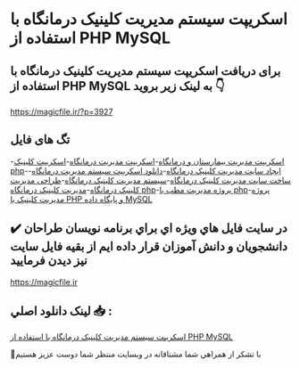 # اسکریپت سیستم مدیریت کلینیک درمانگاه با استفاده از PHP MySQL

## برای دریافت اسکریپت سیستم مدیریت کلینیک درمانگاه با استفاده از PHP MySQL به لینک زیر بروید 👇

https://magicfile.ir/?p=3927

## تگ های فایل

-[اسکریپت مدیریت بیمارستان و درمانگاه](https://magicfile.ir/product/%d8%a7%d8%b3%da%a9%d8%b1%db%8c%d9%be%d8%aa%d8%b3%db%8c%d8%b3%d8%aa%d9%85-%d9%85%d8%af%db%8c%d8%b1%db%8c%d8%aa-%da%a9%d9%84%db%8c%d9%86%db%8c%da%a9-%d8%af%d8%b1%d9%85%d8%a7%d9%86%da%af%d8%a7%d9%87-php-mysql/)-[اسکریپت مدیریت درمانگاه](https://magicfile.ir/product/%d8%a7%d8%b3%da%a9%d8%b1%db%8c%d9%be%d8%aa%d8%b3%db%8c%d8%b3%d8%aa%d9%85-%d9%85%d8%af%db%8c%d8%b1%db%8c%d8%aa-%da%a9%d9%84%db%8c%d9%86%db%8c%da%a9-%d8%af%d8%b1%d9%85%d8%a7%d9%86%da%af%d8%a7%d9%87-php-mysql/)-[اسکریپت کلینیک php](https://magicfile.ir/product/%d8%a7%d8%b3%da%a9%d8%b1%db%8c%d9%be%d8%aa%d8%b3%db%8c%d8%b3%d8%aa%d9%85-%d9%85%d8%af%db%8c%d8%b1%db%8c%d8%aa-%da%a9%d9%84%db%8c%d9%86%db%8c%da%a9-%d8%af%d8%b1%d9%85%d8%a7%d9%86%da%af%d8%a7%d9%87-php-mysql/)-[ایجاد سایت مدیریت کلینیک درمانگاه](https://magicfile.ir/product/%d8%a7%d8%b3%da%a9%d8%b1%db%8c%d9%be%d8%aa%d8%b3%db%8c%d8%b3%d8%aa%d9%85-%d9%85%d8%af%db%8c%d8%b1%db%8c%d8%aa-%da%a9%d9%84%db%8c%d9%86%db%8c%da%a9-%d8%af%d8%b1%d9%85%d8%a7%d9%86%da%af%d8%a7%d9%87-php-mysql/)-[دانلود اسکریپت سیستم مدیریت درمانگاه](https://magicfile.ir/product/%d8%a7%d8%b3%da%a9%d8%b1%db%8c%d9%be%d8%aa%d8%b3%db%8c%d8%b3%d8%aa%d9%85-%d9%85%d8%af%db%8c%d8%b1%db%8c%d8%aa-%da%a9%d9%84%db%8c%d9%86%db%8c%da%a9-%d8%af%d8%b1%d9%85%d8%a7%d9%86%da%af%d8%a7%d9%87-php-mysql/)-[ساخت سایت مدیریت کلینیک درمانگاه](https://magicfile.ir/product/%d8%a7%d8%b3%da%a9%d8%b1%db%8c%d9%be%d8%aa%d8%b3%db%8c%d8%b3%d8%aa%d9%85-%d9%85%d8%af%db%8c%d8%b1%db%8c%d8%aa-%da%a9%d9%84%db%8c%d9%86%db%8c%da%a9-%d8%af%d8%b1%d9%85%d8%a7%d9%86%da%af%d8%a7%d9%87-php-mysql/)-[سیستم مدیریت کلینیک درمانگاه](https://magicfile.ir/product/%d8%a7%d8%b3%da%a9%d8%b1%db%8c%d9%be%d8%aa%d8%b3%db%8c%d8%b3%d8%aa%d9%85-%d9%85%d8%af%db%8c%d8%b1%db%8c%d8%aa-%da%a9%d9%84%db%8c%d9%86%db%8c%da%a9-%d8%af%d8%b1%d9%85%d8%a7%d9%86%da%af%d8%a7%d9%87-php-mysql/)-[طراحی مدیریت کلینیک درمانگاه](https://magicfile.ir/product/%d8%a7%d8%b3%da%a9%d8%b1%db%8c%d9%be%d8%aa%d8%b3%db%8c%d8%b3%d8%aa%d9%85-%d9%85%d8%af%db%8c%d8%b1%db%8c%d8%aa-%da%a9%d9%84%db%8c%d9%86%db%8c%da%a9-%d8%af%d8%b1%d9%85%d8%a7%d9%86%da%af%d8%a7%d9%87-php-mysql/)-[مدیریت کلینیک درمانگاه php](https://magicfile.ir/product/%d8%a7%d8%b3%da%a9%d8%b1%db%8c%d9%be%d8%aa%d8%b3%db%8c%d8%b3%d8%aa%d9%85-%d9%85%d8%af%db%8c%d8%b1%db%8c%d8%aa-%da%a9%d9%84%db%8c%d9%86%db%8c%da%a9-%d8%af%d8%b1%d9%85%d8%a7%d9%86%da%af%d8%a7%d9%87-php-mysql/)-[پروژه مدیریت مطب با php](https://magicfile.ir/product/%d8%a7%d8%b3%da%a9%d8%b1%db%8c%d9%be%d8%aa%d8%b3%db%8c%d8%b3%d8%aa%d9%85-%d9%85%d8%af%db%8c%d8%b1%db%8c%d8%aa-%da%a9%d9%84%db%8c%d9%86%db%8c%da%a9-%d8%af%d8%b1%d9%85%d8%a7%d9%86%da%af%d8%a7%d9%87-php-mysql/)-[پروژه مدیریت کلینیک با PHP و پایگاه داده MySQL](https://magicfile.ir/product/%d8%a7%d8%b3%da%a9%d8%b1%db%8c%d9%be%d8%aa%d8%b3%db%8c%d8%b3%d8%aa%d9%85-%d9%85%d8%af%db%8c%d8%b1%db%8c%d8%aa-%da%a9%d9%84%db%8c%d9%86%db%8c%da%a9-%d8%af%d8%b1%d9%85%d8%a7%d9%86%da%af%d8%a7%d9%87-php-mysql/)

## ✔️ در سايت فايل هاي ويژه اي براي برنامه نويسان طراحان دانشجويان و دانش آموزان قرار داده ايم از بقيه فايل سايت نيز ديدن فرماييد

https://magicfile.ir


## لينک دانلود اصلي 📥 :

[اسکریپت سیستم مدیریت کلینیک درمانگاه با استفاده از PHP MySQL](https://magicfile.ir/product/%d8%a7%d8%b3%da%a9%d8%b1%db%8c%d9%be%d8%aa%d8%b3%db%8c%d8%b3%d8%aa%d9%85-%d9%85%d8%af%db%8c%d8%b1%db%8c%d8%aa-%da%a9%d9%84%db%8c%d9%86%db%8c%da%a9-%d8%af%d8%b1%d9%85%d8%a7%d9%86%da%af%d8%a7%d9%87-php-mysql/) 


🙏با تشکر از همراهي شما مشتاقانه در وبسایت منتظر شما دوست عزیز هستیم

